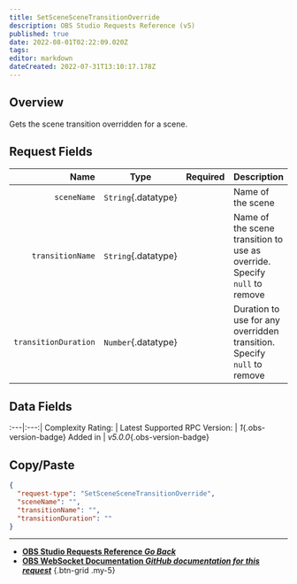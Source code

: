 ```yaml
---
title: SetSceneSceneTransitionOverride
description: OBS Studio Requests Reference (v5)
published: true
date: 2022-08-01T02:22:09.020Z
tags: 
editor: markdown
dateCreated: 2022-07-31T13:10:17.178Z
---
```


## Overview
Gets the scene transition overridden for a scene.

## Request Fields
Name | Type | Required| Description |
----:|:----:|:-------:|:------------|
`sceneName` | `String`{.datatype} | <i class="mdi mdi-check"></i> | Name of the scene
`transitionName` | `String`{.datatype} | <i class="mdi mdi-close-thick"></i> | Name of the scene transition to use as override. Specify `null` to remove
`transitionDuration` | `Number`{.datatype} | <i class="mdi mdi-close-thick"></i> | Duration to use for any overridden transition. Specify `null` to remove | >= 50, <= 20000

## Data Fields
:---|:---:|
Complexity Rating: | <span class="stars stars--2"></span>
Latest Supported RPC Version: | *1*{.obs-version-badge}
Added in | *v5.0.0*{.obs-version-badge}

## Copy/Paste
```json
{
  "request-type": "SetSceneSceneTransitionOverride",
  "sceneName": "",
  "transitionName": "",
  "transitionDuration": ""
}
```

---

- [<i class="mdi mdi-chevron-left"></i>**OBS Studio Requests Reference *Go Back***](/en/Broadcasters/OBS/Requests)
- [<i class="mdi mdi-github"></i> **OBS WebSocket Documentation *GitHub documentation for this request***](https://github.com/obsproject/obs-websocket/blob/master/docs/generated/protocol.md#setscenescenetransitionoverride)
{.btn-grid .my-5}
